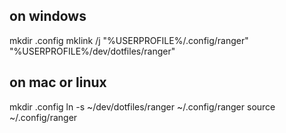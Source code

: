 ## on windows
mkdir .config
mklink /j  "%USERPROFILE%/.config/ranger" "%USERPROFILE%/dev/dotfiles/ranger"

## on mac or linux
mkdir .config
ln -s ~/dev/dotfiles/ranger ~/.config/ranger
source ~/.config/ranger


